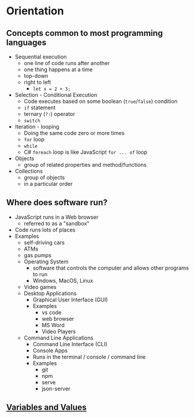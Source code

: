 # Orientation

## Concepts common to most programming languages

* Sequential execution
  * one line of code runs after another
  * one thing happens at a time
  * top-down
  * right to left
    * `let x = 2 + 3;`
* Selection - Conditional Execution
  * Code executes based on some boolean (`true`/`false`) condition
  * `if` statement
  * ternary (`?:`) operator
  * `switch`
* Iteration - looping
  * Doing the same code zero or more times
  * `for` loop
  * `while`
  * C# `foreach` loop is like JavaScript `for ... of` loop
* Objects
  * group of related properties and method/functions
* Collections
  * group of objects
  * in a particular order

## Where does software run?

* JavaScript runs in a Web browser
  * referred to as a "sandbox"
* Code runs lots of places
* Examples
  * self-driving cars
  * ATMs 
  * gas pumps
  * Operating System
    * software that controls the computer and allows other programs to run
    * Windows, MacOS, Linux
  * Video games
  * Desktop Applications
    * Graphical User Interface (GUI)
    * Examples
      * vs code
      * web browser
      * MS Word
      * Video Players
  * Command Line Applications
    * Command Line Interface (CLI)
    * Console Apps
    * Runs in the terminal / console / command line
    * Examples
      * git
      * npm
      * serve
      * json-server

## [Variables and Values](./VariablesAndValues.md)
